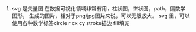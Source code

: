 1. svg 是矢量图 在数据可视化领域非常有用，柱状图，饼状图，path，偏数学图形，
生成的图片，相对于png/jpg图片来说，可以无限放大。
svg 里，可以使用各种数学标签circle r cx cy stroke描边 fill填充